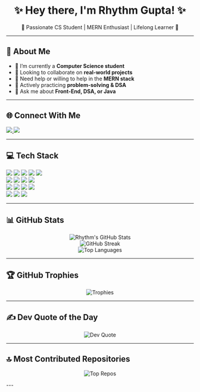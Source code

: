 <h1 align="center">✨ Hey there, I'm Rhythm Gupta! ✨</h1>
<p align="center">🌟 Passionate CS Student | MERN Enthusiast | Lifelong Learner 🌟</p>

---

## 💫 About Me

- 🔭 I’m currently a **Computer Science student**
- 👯 Looking to collaborate on **real-world projects**
- 🤝 Need help or willing to help in the **MERN stack**
- 🌱 Actively practicing **problem-solving & DSA**
- 💬 Ask me about **Front-End, DSA, or Java**

---

## 🌐 Connect With Me

<p align="left">
  <a href="https://www.instagram.com/rhythm_5564/" target="_blank">
    <img src="https://img.shields.io/badge/Instagram-%23E4405F.svg?style=for-the-badge&logo=Instagram&logoColor=white" />
  </a>
  <a href="https://www.linkedin.com/in/rhythm-gupta-9137542a7/" target="_blank">
    <img src="https://img.shields.io/badge/LinkedIn-%230077B5.svg?style=for-the-badge&logo=linkedin&logoColor=white" />
  </a>
</p>

---

## 💻 Tech Stack

<p align="left">
  <!-- Programming Languages -->
  <img src="https://img.shields.io/badge/C-%2300599C.svg?style=flat&logo=c&logoColor=white"/>
  <img src="https://img.shields.io/badge/C++-%2300599C.svg?style=flat&logo=c%2B%2B&logoColor=white"/>
  <img src="https://img.shields.io/badge/Java-%23ED8B00.svg?style=flat&logo=openjdk&logoColor=white"/>
  <img src="https://img.shields.io/badge/Python-3670A0?style=flat&logo=python&logoColor=ffdd54"/>
  <img src="https://img.shields.io/badge/JavaScript-%23323330.svg?style=flat&logo=javascript&logoColor=%23F7DF1E"/>
  <br/>
  <!-- Web Technologies -->
  <img src="https://img.shields.io/badge/HTML5-%23E34F26.svg?style=flat&logo=html5&logoColor=white"/>
  <img src="https://img.shields.io/badge/CSS3-%231572B6.svg?style=flat&logo=css3&logoColor=white"/>
  <img src="https://img.shields.io/badge/Bootstrap-%238511FA.svg?style=flat&logo=bootstrap&logoColor=white"/>
  <img src="https://img.shields.io/badge/TailwindCSS-%2338B2AC.svg?style=flat&logo=tailwind-css&logoColor=white"/>
  <br/>
  <!-- Tools & Platforms -->
  <img src="https://img.shields.io/badge/Git-%23F05033.svg?style=flat&logo=git&logoColor=white"/>
  <img src="https://img.shields.io/badge/GitHub-%23121011.svg?style=flat&logo=github&logoColor=white"/>
  <img src="https://img.shields.io/badge/GitHub%20Actions-%232671E5.svg?style=flat&logo=githubactions&logoColor=white"/>
  <img src="https://img.shields.io/badge/Canva-%2300C4CC.svg?style=flat&logo=Canva&logoColor=white"/>
  <br/>
  <!-- Libraries -->
  <img src="https://img.shields.io/badge/NumPy-%23013243.svg?style=flat&logo=numpy&logoColor=white"/>
  <img src="https://img.shields.io/badge/Pandas-%23150458.svg?style=flat&logo=pandas&logoColor=white"/>
  <img src="https://img.shields.io/badge/SciPy-%230C55A5.svg?style=flat&logo=scipy&logoColor=white"/>
</p>

---

## 📊 GitHub Stats

<p align="center">
  <img src="https://github-readme-stats.vercel.app/api?username=Rhythm280&theme=dark&hide_border=false&include_all_commits=true&count_private=true" alt="Rhythm's GitHub Stats" />
  <br/>
  <img src="https://github-readme-streak-stats.herokuapp.com/?user=Rhythm280&theme=dark&hide_border=false" alt="GitHub Streak" />
  <br/>
  <img src="https://github-readme-stats.vercel.app/api/top-langs/?username=Rhythm280&theme=dark&hide_border=false&include_all_commits=true&count_private=true&layout=compact" alt="Top Languages" />
</p>

---

## 🏆 GitHub Trophies

<p align="center">
  <img src="https://github-profile-trophy.vercel.app/?username=Rhythm280&theme=radical&no-frame=false&no-bg=false&margin-w=4" alt="Trophies" />
</p>

---

## ✍️ Dev Quote of the Day

<p align="center">
  <img src="https://quotes-github-readme.vercel.app/api?type=horizontal&theme=radical" alt="Dev Quote"/>
</p>

---

## 🔝 Most Contributed Repositories

<p align="center">
  <img src="https://github-contributor-stats.vercel.app/api?username=Rhythm280&limit=5&theme=dark&combine_all_yearly_contributions=true" alt="Top Repos"/>
</p>
---

<!-- Proudly created with GPRM ( https://gprm.itsvg.in ) -->
